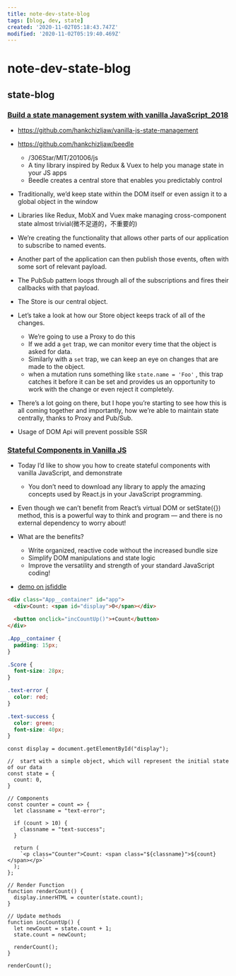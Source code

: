 ```yaml
---
title: note-dev-state-blog
tags: [blog, dev, state]
created: '2020-11-02T05:18:43.747Z'
modified: '2020-11-02T05:19:40.469Z'
---
```


# note-dev-state-blog

## state-blog

### [Build a state management system with vanilla JavaScript_2018](https://css-tricks.com/build-a-state-management-system-with-vanilla-javascript/)

- https://github.com/hankchizljaw/vanilla-js-state-management
- https://github.com/hankchizljaw/beedle
  - /306Star/MIT/201006/js
  - A tiny library inspired by Redux & Vuex to help you manage state in your JS apps
  - Beedle creates a central store that enables you predictably control 

- Traditionally, we’d keep state within the DOM itself or even assign it to a global object in the window
- Libraries like Redux, MobX and Vuex make managing cross-component state almost trivial(微不足道的，不重要的)
- We’re creating the functionality that allows other parts of our application to subscribe to named events.
- Another part of the application can then publish those events, often with some sort of relevant payload.
- The PubSub pattern loops through all of the subscriptions and fires their callbacks with that payload.
- The Store is our central object.
- Let’s take a look at how our Store object keeps track of all of the changes. 
  - We’re going to use a Proxy to do this
  - If we add a `get` trap, we can monitor every time that the object is asked for data. 
  - Similarly with a `set` trap, we can keep an eye on changes that are made to the object.
  - when a mutation runs something like `state.name = 'Foo'` , this trap catches it before it can be set and provides us an opportunity to work with the change or even reject it completely. 
- There’s a lot going on there, but I hope you’re starting to see how this is all coming together and importantly, how we’re able to maintain state centrally, thanks to Proxy and Pub/Sub.
- Usage of DOM Api will prevent possible SSR

### [Stateful Components in Vanilla JS](https://yamagata-developers-society.github.io/blog/stateful-components-vanilla-js/)

- Today I’d like to show you how to create stateful components with vanilla JavaScript, and demonstrate 
  - You don’t need to download any library to apply the amazing concepts used by React.js in your JavaScript programming.
- Even though we can’t benefit from React’s virtual DOM or setState({}) method, this is a powerful way to think and program — and there is no external dependency to worry about!
- What are the benefits?
  - Write organized, reactive code without the increased bundle size
  - Simplify DOM manipulations and state logic
  - Improve the versatility and strength of your standard JavaScript coding!

- [demo on jsfiddle](https://jsfiddle.net/jzft0o7r/)

``` HTML
<div class="App__container" id="app">
  <div>Count: <span id="display">0</span></div>

  <button onclick="incCountUp()">+Count</button>
</div>
```

``` CSS
.App__container {
  padding: 15px;
}

.Score {
  font-size: 28px;
}

.text-error {
  color: red;
}

.text-success {
  color: green;
  font-size: 40px;
}
```

``` JS
const display = document.getElementById("display");

//  start with a simple object, which will represent the initial state of our data
const state = {
  count: 0,
}

// Components
const counter = count => {
  let classname = "text-error";

  if (count > 10) {
    classname = "text-success";
  }

  return (
    `<p class="Counter">Count: <span class="${classname}">${count}</span></p>`
  );
};

// Render Function
function renderCount() {
  display.innerHTML = counter(state.count);
}

// Update methods
function incCountUp() {
  let newCount = state.count + 1;
  state.count = newCount;

  renderCount();
}

renderCount();
```


